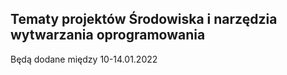 ## Tematy projektów **Środowiska i narzędzia wytwarzania oprogramowania**


Będą dodane między 10-14.01.2022
